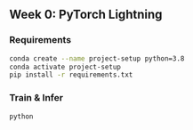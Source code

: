## Week 0: PyTorch Lightning

### Requirements

```bash
conda create --name project-setup python=3.8
conda activate project-setup
pip install -r requirements.txt
```

### Train & Infer

```bash
python